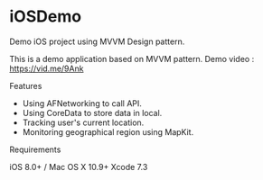 # iOSDemo
Demo iOS project using MVVM Design pattern.

This is a demo application based on MVVM pattern.
Demo video : https://vid.me/9Ank

Features

 - Using AFNetworking to call API.
 - Using CoreData to store data in local.
 - Tracking user's current location.
 - Monitoring geographical region using MapKit.
 
 
Requirements

iOS 8.0+ / Mac OS X 10.9+
Xcode 7.3
